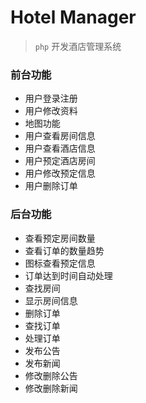 # Hotel Manager
> `php` 开发酒店管理系统

### 前台功能

- 用户登录注册
- 用户修改资料
- 地图功能
- 用户查看房间信息
- 用户查看酒店信息
- 用户预定酒店房间
- 用户修改预定信息
- 用户删除订单

### 后台功能
- 查看预定房间数量
- 查看订单的数量趋势
- 图标查看预定信息
- 订单达到时间自动处理
- 查找房间
- 显示房间信息
- 删除订单
- 查找订单
- 处理订单
- 发布公告
- 发布新闻
- 修改删除公告
- 修改删除新闻
